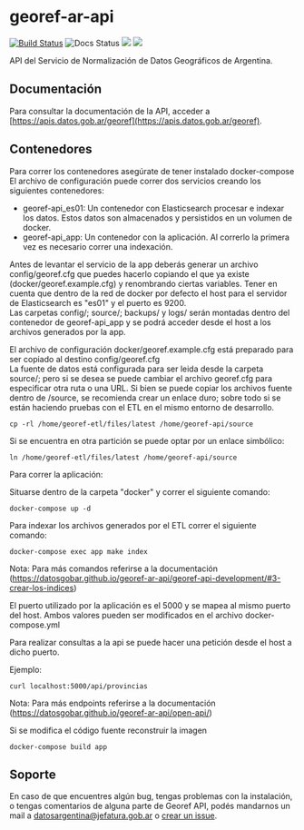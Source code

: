 # georef-ar-api
[![Build Status](https://travis-ci.org/datosgobar/georef-ar-api.svg?branch=master)](https://travis-ci.org/datosgobar/georef-ar-api)
![Docs Status](https://readthedocs.org/projects/georef-ar-api/badge/?version=latest)
![](https://img.shields.io/github/license/datosgobar/georef-ar-api.svg)
![](https://img.shields.io/badge/python-3-blue.svg)

API del Servicio de Normalización de Datos Geográficos de Argentina.

## Documentación
Para consultar la documentación de la API, acceder a [https://apis.datos.gob.ar/georef](https://apis.datos.gob.ar/georef).

## Contenedores
Para correr los contenedores asegúrate de tener instalado docker-compose\
El archivo de configuración puede correr dos servicios creando los siguientes contenedores:
- georef-api_es01: Un contenedor con Elasticsearch procesar e indexar los datos. Estos datos son almacenados y persistidos en un volumen de docker.
- georef-api_app: Un contenedor con la aplicación. Al correrlo la primera vez es necesario correr una indexación.

Antes de levantar el servicio de la app deberás generar un archivo config/georef.cfg que puedes hacerlo copiando el que ya existe (docker/georef.example.cfg) y renombrando ciertas variables. 
Tener en cuenta que dentro de la red de docker por defecto el host para el servidor de Elasticsearch es "es01" y el puerto es 9200.\
Las carpetas config/; source/; backups/ y logs/ serán montadas dentro del contenedor de georef-api_app y se podrá acceder desde el host a los archivos generados por la app.

El archivo de configuración docker/georef.example.cfg está preparado para ser copiado al destino config/georef.cfg\
La fuente de datos está configurada para ser leida desde la carpeta source/; pero si se desea se puede cambiar el archivo georef.cfg para especificar otra ruta o una URL.
Si bien se puede copiar los archivos fuente dentro de /source, se recomienda crear un enlace duro; sobre todo si se están haciendo pruebas con el ETL en el mismo entorno de desarrollo.

```
cp -rl /home/georef-etl/files/latest /home/georef-api/source
```
Si se encuentra en otra partición se puede optar por un enlace simbólico:

```
ln /home/georef-etl/files/latest /home/georef-api/source
```

Para correr la aplicación:

Situarse dentro de la carpeta "docker" y correr el siguiente comando:

```
docker-compose up -d
```

Para indexar los archivos generados por el ETL correr el siguiente comando:

```
docker-compose exec app make index
```

Nota: Para más comandos referirse a la documentación (https://datosgobar.github.io/georef-ar-api/georef-api-development/#3-crear-los-indices)

El puerto utilizado por la aplicación es el 5000 y se mapea al mismo puerto del host. Ambos valores pueden ser modificados en el archivo docker-compose.yml

Para realizar consultas a la api se puede hacer una petición desde el host a dicho puerto.

Ejemplo:

```
curl localhost:5000/api/provincias
```

Nota: Para más endpoints referirse a la documentación (https://datosgobar.github.io/georef-ar-api/open-api/)

Si se modifica el código fuente reconstruir la imagen

`docker-compose build app`

## Soporte
En caso de que encuentres algún bug, tengas problemas con la instalación, o tengas comentarios de alguna parte de Georef API, podés mandarnos un mail a [datosargentina@jefatura.gob.ar](mailto:datosargentina@jefatura.gob.ar) o [crear un issue](https://github.com/datosgobar/georef-ar-api/issues/new?title=Encontre-un-bug-en-georef-ar-api).

